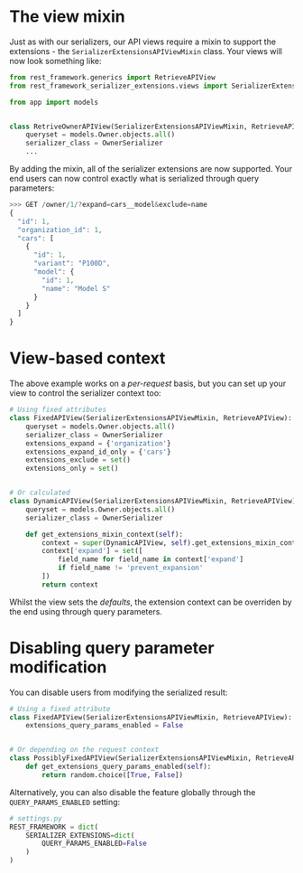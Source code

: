 # The view mixin
Just as with our serializers, our API views require a mixin to support the
extensions - the `SerializerExtensionsAPIViewMixin` class. Your views will now
look something like:

```py
from rest_framework.generics import RetrieveAPIView
from rest_framework_serializer_extensions.views import SerializerExtensionsAPIViewMixin

from app import models


class RetriveOwnerAPIView(SerializerExtensionsAPIViewMixin, RetrieveAPIView):
    queryset = models.Owner.objects.all()
    serializer_class = OwnerSerializer
    ...
```

By adding the mixin, all of the serializer extensions are now supported.
Your end users can now control exactly what is serialized through query
parameters:

```js
>>> GET /owner/1/?expand=cars__model&exclude=name
{
  "id": 1,
  "organization_id": 1,
  "cars": [
    {
      "id": 1,
      "variant": "P100D",
      "model": {
        "id": 1,
        "name": "Model S"
      }
    }
  ]
}
```

# View-based context
The above example works on a *per-request* basis, but you can set up your
view to control the serializer context too:

```py
# Using fixed attributes
class FixedAPIView(SerializerExtensionsAPIViewMixin, RetrieveAPIView):
    queryset = models.Owner.objects.all()
    serializer_class = OwnerSerializer
    extensions_expand = {'organization'}
    extensions_expand_id_only = {'cars'}
    extensions_exclude = set()
    extensions_only = set()


# Or calculated
class DynamicAPIView(SerializerExtensionsAPIViewMixin, RetrieveAPIView):
    queryset = models.Owner.objects.all()
    serializer_class = OwnerSerializer

    def get_extensions_mixin_context(self):
        context = super(DynamicAPIView, self).get_extensions_mixin_context()
        context['expand'] = set([
            field_name for field_name in context['expand']
            if field_name != 'prevent_expansion'
        ])
        return context
```

Whilst the view sets the *defaults*, the extension context can be overriden
by the end using through query parameters.

# Disabling query parameter modification
You can disable users from modifying the serialized result:

```py
# Using a fixed attribute
class FixedAPIView(SerializerExtensionsAPIViewMixin, RetrieveAPIView):
    extensions_query_params_enabled = False


# Or depending on the request context
class PossiblyFixedAPIView(SerializerExtensionsAPIViewMixin, RetrieveAPIView):
    def get_extensions_query_params_enabled(self):
        return random.choice([True, False])
```

Alternatively, you can also disable the feature globally through the
`QUERY_PARAMS_ENABLED` setting:

```py
# settings.py
REST_FRAMEWORK = dict(
    SERIALIZER_EXTENSIONS=dict(
        QUERY_PARAMS_ENABLED=False
    )
)
```
